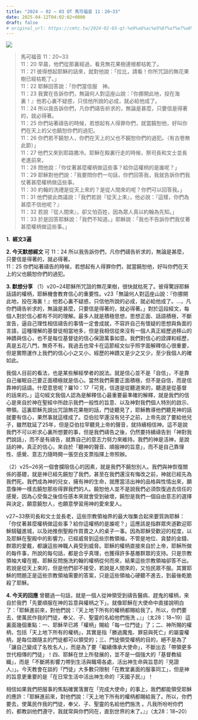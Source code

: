 ```yaml
---
title: "2024 – 02 – 03 QT 馬可福音 11：20~33"
date: 2025-04-12T04:02:02+0800
draft: false
# original_url: https://cmtc.tw/2024-02-03-qt-%e9%a6%ac%e5%8f%af%e7%a6%8f%e9%9f%b3-11%ef%bc%9a2033
---
```


![](/images/qt.jpg)
> 馬可福音 11：20\~33  
> 11：20 早晨，他們從那裏經過，看見無花果樹連根都枯乾了。  
> 11：21 彼得想起耶穌的話來，就對他說：「拉比，請看！你所咒詛的無花果樹已經枯乾了。」  
> 11：22 耶穌回答說：「你們當信服　神。  
> 11：23 我實在告訴你們，無論何人對這座山說：『你挪開此地，投在海裏！』他若心裏不疑惑，只信他所說的必成，就必給他成了。  
> 11：24 所以我告訴你們，凡你們禱告祈求的，無論是甚麼，只要信是得著的，就必得著。  
> 11：25 你們站著禱告的時候，若想起有人得罪你們，就當饒恕他，好叫你們在天上的父也饒恕你們的過犯。  
> 11：26 你們若不饒恕人，你們在天上的父也不饒恕你們的過犯。（有古卷無此節）」  
> 11：27 他們又來到耶路撒冷。耶穌在殿裏行走的時候，祭司長和文士並長老進前來，  
> 11：28 問他說：「你仗著甚麼權柄做這些事？給你這權柄的是誰呢？」  
> 11：29 耶穌對他們說：「我要問你們一句話，你們回答我，我就告訴你們我仗著甚麼權柄做這些事。  
> 11：30 約翰的洗禮是從天上來的？是從人間來的呢？你們可以回答我。」  
> 11：31 他們彼此商議說：「我們若說『從天上來』，他必說：『這樣，你們為甚麼不信他呢？』  
> 11：32 若說『從人間來』，卻又怕百姓，因為眾人真以約翰為先知。」  
> 11：33 於是回答耶穌說：「我們不知道。」耶穌說：「我也不告訴你們我仗著甚麼權柄做這些事。」

**1.  經文3遍**

**2. 今天默想經文**
可 11：24 所以我告訴你們，凡你們禱告祈求的，無論是甚麼，只要信是得著的，就必得著。  
11：25 你們站著禱告的時候，若想起有人得罪你們，就當饒恕他，好叫你們在天上的父也饒恕你們的過犯。

**3. 默想分享**
（1）v20\~24耶穌所咒詛的無花果樹，很快就枯死了。彼得驚訝耶穌話語的權柄，耶穌機會教育信心的重要性。v23「無論何人對這座山說：『你挪開此地，投在海裏！』他若心裏不疑惑，只信他所說的必成，就必給他成了。…，凡你們禱告祈求的，無論是甚麼，只要信是得著的，就必得著。」對於這段經文，每個人對於信心都有不同的理解。最多人就是積極思想，思想正面、話語積極，不斷宣告，逼自己理性相信禱告的事情一定會成就，不容許自己有懷疑的思想與負面的言語，這種理解的基督徒相當地多，但是我相信從來沒有一個人真正經歷過移山的神蹟與信心，也不是每位基督徒的信心保證萬事如意。我們對信心的詮譯和經歷，真是五花八門，無奇不有。我過去也常卡在這節經文似乎照字面解釋信心很重要，但是實際運作上我們的信心小之又小，經歷的神蹟又是少之又少，至少我個人的確如此。

我個人目前的看法，也是某些解經學者的說法。就是信心並不是「自信」，不是靠自己催眠自己要正面積極就是信心。當然我們需要正面積極，但不是自信，而是信靠神的話語。什麼意思呢？羅10：17「可見，信道是從聽道來的，聽道是從基督的話來的。」這句經文我個人認為是解釋信心最重要最準確的解釋，就是我們的信心是來自於神在聖經中所啟示我們一般性的旨意、以及神對我們個人特別的啟示、帶領。這裏耶穌先說出咒詛無花果樹的話，門徒聽見了，耶穌教導他們聽見神的話就要有信心，果然事就這樣成了。亞伯拉罕還沒有兒子之前，上帝先說了要給他兒子，雖然耽延了25年，但是亞伯拉罕聽見上帝的聲音，就持續相信神。這不是說我們不可以祈求心裏所想要的事，但是我們禱告之後，仍然要持續禱告到「神對我們說話」，而不是有禱告，就靠自己的意志力努力來維持。我們的神是活神，是說話的神，真正的信心，來自於「聽神的聲音、順服神的旨意」，而不是自己靠理性、感覺、意志力隨時開一張空白支票指揮上帝照辦。

（2）v25\~26另一個會攔阻信心的因素，就是我們不饒恕別人。我們與神恢復關係的基礎，就是神已經先饒恕了我們，甚至在我們還沒有悔改之前，神就已經先為我們死。我們成為神的兒女，擁有神的生命，就應當活出神的品格與性情出來，願意像神一樣去饒恕那些得罪我們的人。饒恕他人並不是說我們必須恢復過去信任的感覺，因為心受傷之後信任感本來就會受到破壞，饒恕是我們一個自由意志的選擇與決定，願意饒恕人，也願意學習用神的愛來愛人。

v27\~33祭司長和文士並長老，這些宗教領袖界的最大咖集合起來要質詢耶穌：「你仗著甚麼權柄做這些事？給你這權柄的是誰呢？」這應該是指群眾夾道歡迎耶穌騎驢進城，以及祂推倒聖殿作買賣之人的桌子一事。因為耶穌受歡迎的程度，以及耶穌在聖殿中的影響力，已經威脅到這些宗教領袖，不管是地位、貪婪的金錢、群眾的愛戴，都讓這些神職人員受到威脅。耶穌的權柄直接來自於上帝，耶穌所做的每件事，所說的每句話，都是合乎真理，也獲得許多基層群眾的支持。只是宗教領袖大權在握。耶穌反問施洗約翰的權柄從何而來，結果這些宗教領袖卻答不出。若說是從天上來的，但是他們卻不接受，若說是人間來的，又怕民眾不服。其實耶穌的問題正是這些宗教領袖需要的答案，只是這些領袖心硬聽不進去，到最後乾脆殺了耶穌。

**4. 今天的回應**
曾聽過一句話，就是一個人從神領受到禱告醫病、趕鬼的權柄，來自於我們「先要順服在神的旨意與權柄之下」。就像耶穌在大使命中直接說明白了：「耶穌進前來，對他們說：『天上地下所有的權柄都賜給我了。所以，你們要去，使萬民作我的門徒，奉父、子、聖靈的名給他們施洗 。』」（太28：18\~19）這裏面幾個重點：一、耶穌早已將「權柄」賜給「每一位門徒」了；二、神所賜的權柄，包括「天上地下所有的權柄」，其實是指「勝過魔鬼、罪惡與死亡」的屬靈權柄，是每位跟隨主的門徒都可以領受的；三、門徒領受權柄的目的，絕不是為了「讓自己變成了名牧名人」，而是為了要「繼續傳承大使命」，不斷出去「帶領更多世代相傳的門徒」！四、耶穌在世上所發展的，並不是一個強大的「基督教組織」，而是「不斷將影響力帶到生活與職場各處，活出神生命與旨意的『見證人』」。今天教會在談的「門徒」大多數只限制「在教堂裏面的服事同工」，但是神的旨意更重要的是「在日常生活中活出神生命的『天國子民』」！

相信如果我們把服事的焦點確實落實在「完成大使命」的事上，我們都能領受耶穌的應許：「耶穌進前來，對他們說：『天上地下所有的權柄都賜給我了。所以，你們要去，使萬民作我的門徒，奉父、子、聖靈的名給他們施洗 。凡我所吩咐你們的，都教訓他們遵守，我就常與你們同在，直到世界的末了。』」（太28：18\~20）
